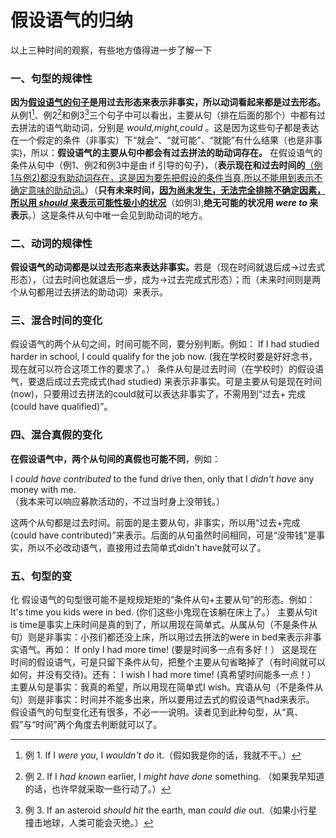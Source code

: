 # 假设语气的归纳

以上三种时间的观察，有些地方值得进一步了解一下

### 一、句型的规律性


<b>因为<u>假设语气的句子</u>是用**过去形态来表示非事**实，所以**动词看起来都是过去形态**。</b>从例1[^ 1]、例2[^ 2]和例3[^ 3]三个句子中可以看出，主要从句（排在后面的那个）中都有过去拼法的语气助动词，分别是 <em>would,might,could</em> 。这是因为这些句子都是表达在一个假定的条件（非事实）下“就会”、“就可能”、“就能”有什么结果（也是非事实)，所以：<b>假设语气的主要从句中都会有过去拼法的助动词存在。</b>
在假设语气的条件从句中（例1、例2和例3中是由 if 引导的句子)，（**表示现在和过去时间的**<u>（例1与例2)都没有助动词存在，这是因为要先把假设的条件当真,所以不能用到表示不确定意味的助动词。</u>）（<b>只有**未来时间**，<u>因为尚未发生，无法完全排除不确定因素，所以用 <em>should</em> 来**表示可能性极小的状况**</u></b>（如例3),<b>**绝无可能的状况**用 <em>were to </em>来表示</b>。）这是条件从句中唯一会见到助动词的地方。

### 二、动词的规律性


<b>假设语气的动词都是**以过去形态来表达非事实**。</b>若是（现在时间就退后成→过去式形态），（过去时间也就退后一步，成为→过去完成式形态）；而（未来时间则是两个从句都用过去拼法的助动词）来表示。

### 三、混合时间的变化


假设语气的两个从句之间，时间可能不同，要分别判断。例如：
If I had studied harder in school, I could qualify for the job now.
(我在学校时要是好好念书，现在就可以符合这项工作的要求了。）
条件从句是过去时间（在学校时）的假设语气，要退后成过去完成式(had studied) 来表示非事实。可是主要从句是现在时间(now)，只要用过去拼法的could就可以表达非事实了，不需用到“过去+ 完成(could have qualified)”。

### 四、混合真假的变化


<b>在**假设语气中**，**两个从句间**的真假也可能不同</b>，例如：  
>  
I <em>could have contributed</em> to the fund drive then,
only that I <em>didn't have</em> any money with me.   
（我本来可以响应募款活动的，不过当时身上没带钱。）  

这两个从句都是过去时间。前面的是主要从句，非事实，所以用“过去+完成(could have contributed)”来表示。后面的从句虽然时间相同，可是“没带钱”是事实，所以不必改动语气，直接用过去简单式didn’t have就可以了。

### 五、句型的变

化
假设语气的句型很可能不是规规矩矩的“条件从句+主要从句”的形态。例如：
It's time you kids were in bed. (你们这些小鬼现在该躺在床上了。）
主要从句it is time是事实上床时间是真的到了，所以用现在简单式。从属从句（不是条件从句）则是非事实：小孩们都还没上床，所以用过去拼法的were in bed来表示非事实语气。再如：
If only I had more time! (要是时间多一点有多好！）
这是现在时间的假设语气，可是只留下条件从句，把整个主要从句省略掉了（有时间就可以如何，并没有交待)。还有：
I wish I had more time! (真希望时间能多一点！）
主要从句是事实：我真的希望，所以用现在简单式I wish。宾语从句（不是条件从句）则是非事实：时间并不能多出来，所以要用过去式的假设语气had来表示。
假设语气的句型变化还有很多，不必一一说明。读者见到此种句型，从“真、假”与“时间”两个角度去判断就可以了。  

[^ 1]: 例 1. If I <em>were you</em>, I <em>wouldn't do</em> it.（假如我是你的话，我就不干。）
[^ 2]: 例 2. If I <em>had known</em> earlier, I <em>might have done</em> something. （如果我早知道的话，也许早就采取一些行动了。）  
[^ 3]: 例 3. If an asteroid <em>should hit</em> the earth, man <em>could die</em> out.（如果小行星撞击地球，人类可能会灭绝。）